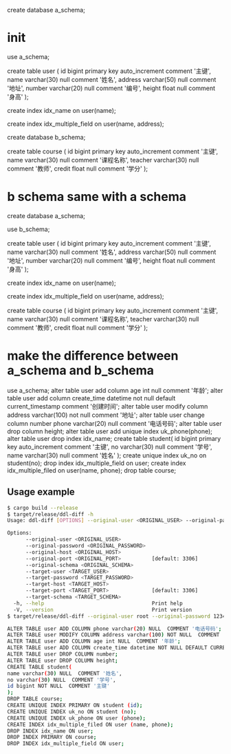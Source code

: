 create database a_schema;

# init

use a_schema;

create table user (
id bigint primary key auto_increment comment '主键',
name varchar(30) null comment '姓名',
address varchar(50) null comment '地址',
number varchar(20) null comment '编号',
height float null comment '身高'
);

create index idx_name on user(name);

create index idx_multiple_field on user(name, address);

create database b_schema;

create table course (
id bigint primary key auto_increment comment '主键',
name varchar(30) null comment '课程名称',
teacher varchar(30) null comment '教师',
credit float null comment '学分'
);

# b schema same with a schema

create database a_schema;

use b_schema;

create table user (
id bigint primary key auto_increment comment '主键',
name varchar(30) null comment '姓名',
address varchar(50) null comment '地址',
number varchar(20) null comment '编号',
height float null comment '身高'
);

create index idx_name on user(name);

create index idx_multiple_field on user(name, address);

create table course (
id      bigint primary key auto_increment comment '主键',
name    varchar(30) null comment '课程名称',
teacher varchar(30) null comment '教师',
credit  float       null comment '学分'
);

# make the difference between a_schema and b_schema

use a_schema;
alter table user add column age int null comment '年龄';
alter table user add column create_time datetime not null default current_timestamp comment '创建时间';
alter table user modify column address varchar(100) not null comment '地址';
alter table user change column number phone varchar(20) null comment '电话号码';
alter table user drop column height;
alter table user add unique index uk_phone(phone);
alter table user drop index idx_name;
create table student(
id bigint primary key auto_increment comment '主键',
no varchar(30) null comment '学号',
name varchar(30) null comment '姓名'
);
create unique index uk_no on student(no);
drop index idx_multiple_field on user;
create index idx_multiple_filed on user(name, phone);
drop table course;

## Usage example

```bash
$ cargo build --release
$ target/release/ddl-diff -h                                                                                                                                                 48s  base  21:21:05 ↔ 127.0.0.1:7890
Usage: ddl-diff [OPTIONS] --original-user <ORIGINAL_USER> --original-password <ORIGINAL_PASSWORD> --original-host <ORIGINAL_HOST> --original-schema <ORIGINAL_SCHEMA> --target-user <TARGET_USER> --target-password <TARGET_PASSWORD> --target-host <TARGET_HOST> --target-schema <TARGET_SCHEMA>

Options:
      --original-user <ORIGINAL_USER>          
      --original-password <ORIGINAL_PASSWORD>  
      --original-host <ORIGINAL_HOST>          
      --original-port <ORIGINAL_PORT>          [default: 3306]
      --original-schema <ORIGINAL_SCHEMA>      
      --target-user <TARGET_USER>              
      --target-password <TARGET_PASSWORD>      
      --target-host <TARGET_HOST>              
      --target-port <TARGET_PORT>              [default: 3306]
      --target-schema <TARGET_SCHEMA>          
  -h, --help                                   Print help
  -V, --version                                Print version
$ target/release/ddl-diff --original-user root --original-password 123456 --original-host 127.0.0.1 --original-schema a_schema --target-user root --target-password 123456 --target-host 127.0.0.1 --target-schema b_schema

ALTER TABLE user ADD COLUMN phone varchar(20) NULL  COMMENT '电话号码';
ALTER TABLE user MODIFY COLUMN address varchar(100) NOT NULL  COMMENT '地址';
ALTER TABLE user ADD COLUMN age int NULL  COMMENT '年龄';
ALTER TABLE user ADD COLUMN create_time datetime NOT NULL DEFAULT CURRENT_TIMESTAMP COMMENT '创建时间';
ALTER TABLE user DROP COLUMN number;
ALTER TABLE user DROP COLUMN height;
CREATE TABLE student(
name varchar(30) NULL  COMMENT '姓名',
no varchar(30) NULL  COMMENT '学号',
id bigint NOT NULL  COMMENT '主键'
);
DROP TABLE course;
CREATE UNIQUE INDEX PRIMARY ON student (id);
CREATE UNIQUE INDEX uk_no ON student (no);
CREATE UNIQUE INDEX uk_phone ON user (phone);
CREATE INDEX idx_multiple_filed ON user (name, phone);
DROP INDEX idx_name ON user;
DROP INDEX PRIMARY ON course;
DROP INDEX idx_multiple_field ON user;
```


